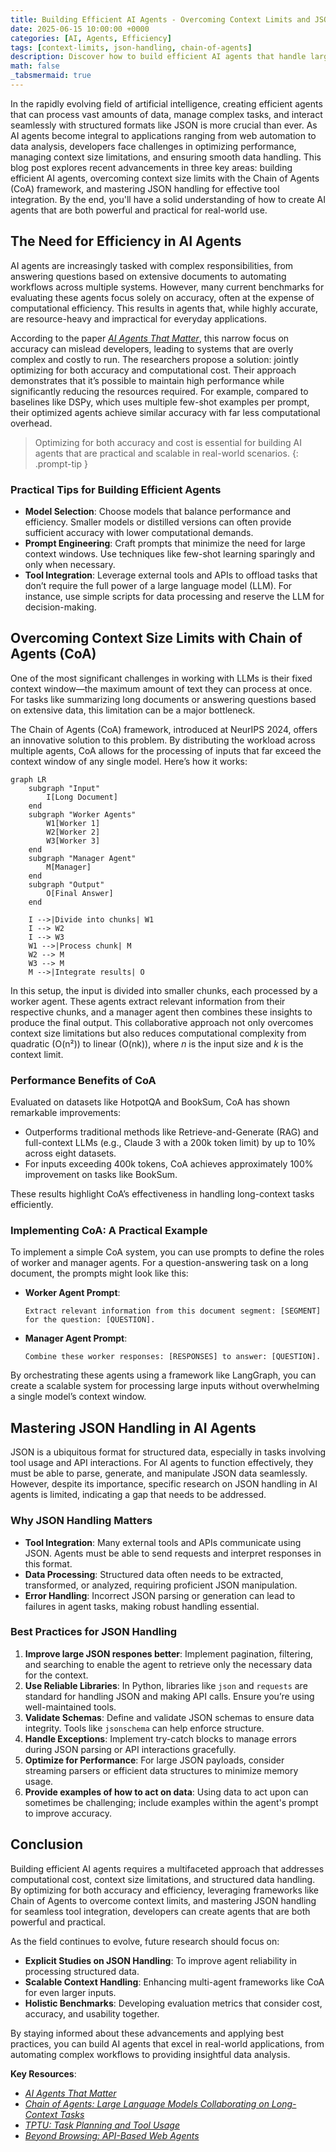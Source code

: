 ```yaml
---
title: Building Efficient AI Agents - Overcoming Context Limits and JSON Handling
date: 2025-06-15 10:00:00 +0000
categories: [AI, Agents, Efficiency]
tags: [context-limits, json-handling, chain-of-agents]
description: Discover how to build efficient AI agents that handle large contexts and structured data effectively. Learn about optimizing for accuracy and cost, overcoming context limits with the Chain of Agents framework, and mastering JSON handling for seamless tool integration.
math: false
_tabsmermaid: true
---
```


In the rapidly evolving field of artificial intelligence, creating efficient agents that can process vast amounts of data, manage complex tasks, and interact seamlessly with structured formats like JSON is more crucial than ever. As AI agents become integral to applications ranging from web automation to data analysis, developers face challenges in optimizing performance, managing context size limitations, and ensuring smooth data handling. This blog post explores recent advancements in three key areas: building efficient AI agents, overcoming context size limits with the Chain of Agents (CoA) framework, and mastering JSON handling for effective tool integration. By the end, you'll have a solid understanding of how to create AI agents that are both powerful and practical for real-world use.

## The Need for Efficiency in AI Agents

AI agents are increasingly tasked with complex responsibilities, from answering questions based on extensive documents to automating workflows across multiple systems. However, many current benchmarks for evaluating these agents focus solely on accuracy, often at the expense of computational efficiency. This results in agents that, while highly accurate, are resource-heavy and impractical for everyday applications.

According to the paper [*AI Agents That Matter*](https://arxiv.org/abs/2407.01502), this narrow focus on accuracy can mislead developers, leading to systems that are overly complex and costly to run. The researchers propose a solution: jointly optimizing for both accuracy and computational cost. Their approach demonstrates that it’s possible to maintain high performance while significantly reducing the resources required. For example, compared to baselines like DSPy, which uses multiple few-shot examples per prompt, their optimized agents achieve similar accuracy with far less computational overhead.

> Optimizing for both accuracy and cost is essential for building AI agents that are practical and scalable in real-world scenarios.
{: .prompt-tip }

### Practical Tips for Building Efficient Agents

- **Model Selection**: Choose models that balance performance and efficiency. Smaller models or distilled versions can often provide sufficient accuracy with lower computational demands.
- **Prompt Engineering**: Craft prompts that minimize the need for large context windows. Use techniques like few-shot learning sparingly and only when necessary.
- **Tool Integration**: Leverage external tools and APIs to offload tasks that don’t require the full power of a large language model (LLM). For instance, use simple scripts for data processing and reserve the LLM for decision-making.

## Overcoming Context Size Limits with Chain of Agents (CoA)

One of the most significant challenges in working with LLMs is their fixed context window—the maximum amount of text they can process at once. For tasks like summarizing long documents or answering questions based on extensive data, this limitation can be a major bottleneck.

The Chain of Agents (CoA) framework, introduced at NeurIPS 2024, offers an innovative solution to this problem. By distributing the workload across multiple agents, CoA allows for the processing of inputs that far exceed the context window of any single model. Here’s how it works:

```mermaid
graph LR
    subgraph "Input"
        I[Long Document]
    end
    subgraph "Worker Agents"
        W1[Worker 1]
        W2[Worker 2]
        W3[Worker 3]
    end
    subgraph "Manager Agent"
        M[Manager]
    end
    subgraph "Output"
        O[Final Answer]
    end

    I -->|Divide into chunks| W1
    I --> W2
    I --> W3
    W1 -->|Process chunk| M
    W2 --> M
    W3 --> M
    M -->|Integrate results| O
```

In this setup, the input is divided into smaller chunks, each processed by a worker agent. These agents extract relevant information from their respective chunks, and a manager agent then combines these insights to produce the final output. This collaborative approach not only overcomes context size limitations but also reduces computational complexity from quadratic (O(n²)) to linear (O(nk)), where *n* is the input size and *k* is the context limit.

### Performance Benefits of CoA

Evaluated on datasets like HotpotQA and BookSum, CoA has shown remarkable improvements:

- Outperforms traditional methods like Retrieve-and-Generate (RAG) and full-context LLMs (e.g., Claude 3 with a 200k token limit) by up to 10% across eight datasets.
- For inputs exceeding 400k tokens, CoA achieves approximately 100% improvement on tasks like BookSum.

These results highlight CoA’s effectiveness in handling long-context tasks efficiently.

### Implementing CoA: A Practical Example

To implement a simple CoA system, you can use prompts to define the roles of worker and manager agents. For a question-answering task on a long document, the prompts might look like this:

- **Worker Agent Prompt**:
  ```
  Extract relevant information from this document segment: [SEGMENT] for the question: [QUESTION].
  ```

- **Manager Agent Prompt**:
  ```
  Combine these worker responses: [RESPONSES] to answer: [QUESTION].
  ```

By orchestrating these agents using a framework like LangGraph, you can create a scalable system for processing large inputs without overwhelming a single model’s context window.

## Mastering JSON Handling in AI Agents

JSON is a ubiquitous format for structured data, especially in tasks involving tool usage and API interactions. For AI agents to function effectively, they must be able to parse, generate, and manipulate JSON data seamlessly. However, despite its importance, specific research on JSON handling in AI agents is limited, indicating a gap that needs to be addressed.

### Why JSON Handling Matters

- **Tool Integration**: Many external tools and APIs communicate using JSON. Agents must be able to send requests and interpret responses in this format.
- **Data Processing**: Structured data often needs to be extracted, transformed, or analyzed, requiring proficient JSON manipulation.
- **Error Handling**: Incorrect JSON parsing or generation can lead to failures in agent tasks, making robust handling essential.

### Best Practices for JSON Handling

1. **Improve large JSON respones better**: Implement pagination, filtering, and searching to enable the agent to retrieve only the necessary data for the context.
2. **Use Reliable Libraries**: In Python, libraries like `json` and `requests` are standard for handling JSON and making API calls. Ensure you’re using well-maintained tools.
3. **Validate Schemas**: Define and validate JSON schemas to ensure data integrity. Tools like `jsonschema` can help enforce structure.
4. **Handle Exceptions**: Implement try-catch blocks to manage errors during JSON parsing or API interactions gracefully.
5. **Optimize for Performance**: For large JSON payloads, consider streaming parsers or efficient data structures to minimize memory usage.
6. **Provide examples of how to act on data**: Using data to act upon can sometimes be challenging; include examples within the agent's prompt to improve accuracy.

## Conclusion

Building efficient AI agents requires a multifaceted approach that addresses computational cost, context size limitations, and structured data handling. By optimizing for both accuracy and efficiency, leveraging frameworks like Chain of Agents to overcome context limits, and mastering JSON handling for seamless tool integration, developers can create agents that are both powerful and practical.

As the field continues to evolve, future research should focus on:

- **Explicit Studies on JSON Handling**: To improve agent reliability in processing structured data.
- **Scalable Context Handling**: Enhancing multi-agent frameworks like CoA for even larger inputs.
- **Holistic Benchmarks**: Developing evaluation metrics that consider cost, accuracy, and usability together.

By staying informed about these advancements and applying best practices, you can build AI agents that excel in real-world applications, from automating complex workflows to providing insightful data analysis.

**Key Resources**:
- [*AI Agents That Matter*](https://arxiv.org/abs/2407.01502)
- [*Chain of Agents: Large Language Models Collaborating on Long-Context Tasks*](https://research.google/blog/chain-of-agents-large-language-models-collaborating-on-long-context-tasks/)
- [*TPTU: Task Planning and Tool Usage*](https://openreview.net/forum?id=GrkgKtOjaH)
- [*Beyond Browsing: API-Based Web Agents*](https://arxiv.org/pdf/2410.16464v2)
